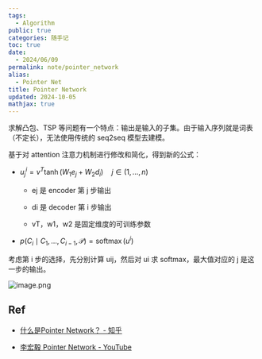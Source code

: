 ```yaml
---
tags:
  - Algorithm
public: true
categories: 随手记
toc: true
date:
  - 2024/06/09
permalink: note/pointer_network
alias:
  - Pointer Net
title: Pointer Network
updated: 2024-10-05
mathjax: true
---
```


求解凸包、TSP 等问题有一个特点：输出是输入的子集。由于输入序列就是词表（不定长），无法使用传统的 seq2seq 模型去建模。

<!--more-->

基于对 attention 注意力机制进行修改和简化，得到新的公式：

  + $u_j^i =v^T \tanh \left(W_1 e_j+W_2 d_i\right) \quad j \in(1, \ldots, n)$

    + ej 是 encoder 第 j 步输出

    + di 是 decoder 第 i 步输出

    + vT，w1，w2 是固定维度的可训练参数

  + $p\left(C_i \mid C_1, \ldots, C_{i-1}, \mathcal{P}\right) =\operatorname{softmax}\left(u^i\right)$

考虑第 i 步的选择，先分别计算 uij，然后对 ui 求 softmax，最大值对应的 j 是这一步的输出。

![image.png](/assets/image_1715266443443_0.png)

## Ref

  + [什么是Pointer Network？ - 知乎](https://www.zhihu.com/question/59480186/answer/257145419)

  + [李宏毅 Pointer Network - YouTube](https://www.youtube.com/watch?v=VdOyqNQ9aww)
